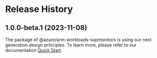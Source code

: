 # Release History
    
## 1.0.0-beta.1 (2023-11-08)

The package of @azure/arm-workloads-sapmonitors is using our next generation design principles. To learn more, please refer to our documentation [Quick Start](https://aka.ms/js-track2-quickstart).
